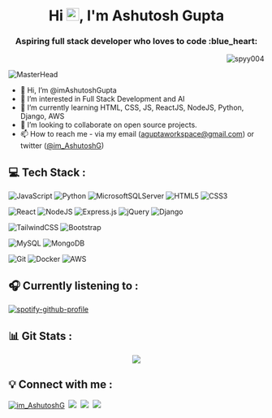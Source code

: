 <h1 align="center">Hi <img src="https://media.giphy.com/media/hvRJCLFzcasrR4ia7z/giphy.gif" width="25px">, I'm Ashutosh Gupta</h1>
<h3 align="center">Aspiring full stack developer who loves to code :blue_heart:</h3> <p align="right"> <img src="https://komarev.com/ghpvc/?username=imAshutoshGupta&label=Profile%20views&color=0e75b6&style=flat" alt="spyy004" /> </p>

![MasterHead](https://mir-s3-cdn-cf.behance.net/project_modules/max_1200/79731568097599.5b50bca477735.jpg)


- 👋 Hi, I’m @imAshutoshGupta
- 👀 I’m interested in Full Stack Development and AI
- 🌱 I’m currently learning HTML, CSS, JS, ReactJS, NodeJS, Python, Django, AWS
- 💞️ I’m looking to collaborate on open source projects.
- 📫 How to reach me - via my email (aguptaworkspace@gmail.com) or twitter ([@im_AshutoshG](https://twitter.com/im_AshutoshG))


## 💻 Tech Stack : 
<!-- <img src="https://media2.giphy.com/media/QssGEmpkyEOhBCb7e1/giphy.gif?cid=ecf05e47a0n3gi1bfqntqmob8g9aid1oyj2wr3ds3mg700bl&rid=giphy.gif" width="22px"><br> -->

![JavaScript](https://img.shields.io/badge/javascript-%23323330.svg?style=for-the-badge&logo=javascript&logoColor=%23F7DF1E)
![Python](https://img.shields.io/badge/python-3670A0?style=for-the-badge&logo=python&logoColor=ffdd54)
![MicrosoftSQLServer](https://img.shields.io/badge/Microsoft%20SQL%20Server-CC2927?style=for-the-badge&logo=microsoft%20sql%20server&logoColor=white)
![HTML5](https://img.shields.io/badge/html5-%23E34F26.svg?style=for-the-badge&logo=html5&logoColor=white)
![CSS3](https://img.shields.io/badge/css3-%231572B6.svg?style=for-the-badge&logo=css3&logoColor=white)

![React](https://img.shields.io/badge/react-%2320232a.svg?style=for-the-badge&logo=react&logoColor=%2361DAFB)
![NodeJS](https://img.shields.io/badge/node.js-6DA55F?style=for-the-badge&logo=node.js&logoColor=white)
![Express.js](https://img.shields.io/badge/express.js-%23404d59.svg?style=for-the-badge&logo=express&logoColor=%2361DAFB)
![jQuery](https://img.shields.io/badge/jquery-%230769AD.svg?style=for-the-badge&logo=jquery&logoColor=white)
![Django](https://img.shields.io/badge/django-%23092E20.svg?style=for-the-badge&logo=django&logoColor=white)

![TailwindCSS](https://img.shields.io/badge/tailwindcss-%2338B2AC.svg?style=for-the-badge&logo=tailwind-css&logoColor=white)
![Bootstrap](https://img.shields.io/badge/bootstrap-%238511FA.svg?style=for-the-badge&logo=bootstrap&logoColor=white)

![MySQL](https://img.shields.io/badge/mysql-%2300f.svg?style=for-the-badge&logo=mysql&logoColor=white)
![MongoDB](https://img.shields.io/badge/MongoDB-%234ea94b.svg?style=for-the-badge&logo=mongodb&logoColor=white)

![Git](https://img.shields.io/badge/git-%23F05033.svg?style=for-the-badge&logo=git&logoColor=white)
![Docker](https://img.shields.io/badge/docker-%230db7ed.svg?style=for-the-badge&logo=docker&logoColor=white)
![AWS](https://img.shields.io/badge/AWS-%23FF9900.svg?style=for-the-badge&logo=amazon-aws&logoColor=white)
<!-- ![GitHub](https://img.shields.io/badge/github-%23121011.svg?style=for-the-badge&logo=github&logoColor=white) -->


## 🎧 Currently listening to :

[![spotify-github-profile](https://spotify-github-profile.kittinanx.com/api/view?uid=luzxyw9wz3d2felvulp35eqqo&cover_image=true&theme=novatorem&show_offline=false&background_color=121212&interchange=false&bar_color_cover=false&bar_color=53b14f)](https://spotify-github-profile.vercel.app/api/view?uid=luzxyw9wz3d2felvulp35eqqo&redirect=true)


## 📊 Git Stats :

<p align="center">
    <a href="https://streak-stats.demolab.com?user=imashutoshgupta&theme=github-dark-blue&border_radius=5&card_width=450">
        <img src="https://streak-stats.demolab.com?user=imashutoshgupta&theme=github-dark-blue&border_radius=5&card_width=450"/>
    </a>
</p>

## 💡 Connect with me :
<p align="left"> 
<a href="https://twitter.com/im_AshutoshG" target="blank"><img src="https://img.shields.io/twitter/follow/im_AshutoshG?logo=twitter&style=for-the-badge" alt="im_AshutoshG" /></a>&nbsp
<a href="https://www.linkedin.com/in/ashutoshgupta08"><img src="https://img.shields.io/badge/-Ashutosh%20Gupta-0077B5?style=for-the-badge&logo=Linkedin&logoColor=white"/></a>&nbsp
<!-- <a href="http:/harikanani.github.io/PortfolioV2" target="_blank"><img src="https://img.shields.io/website?label=harikanani.github.io&style=for-the-badge&up_color=9FEF00&url=https%3A%2F%2Fharikanani.github.io" alt="harikanani.github.io" /></a>&nbsp -->
<a href="mailto:aguptaworkspace@gmail.com"><img src="https://img.shields.io/badge/-Gmail-c14438?style=for-the-badge&logo=Gmail&logoColor=white&link=mailto:aguptaworkspace@gmail.com"/></a>&nbsp
<a href="https://leetcode.com/Ashutosh-Gupta/"><img src="https://img.shields.io/badge/LeetCode-000000?style=for-the-badge&logo=LeetCode&logoColor=#d16c06"/></a>
    
</p>













<!---
imAshutoshGupta/imAshutoshGupta is a ✨ special ✨ repository because its `README.md` (this file) appears on your GitHub profile.
You can click the Preview link to take a look at your changes.
--->
